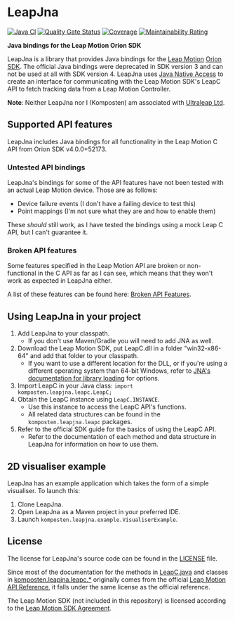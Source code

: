 # LeapJna

[![Java CI](https://github.com/Komposten/LeapJna/workflows/Java%20CI/badge.svg?branch=unit-testing)](https://github.com/Komposten/LeapJna/actions?query=workflow%3A"Java+CI") [![Quality Gate Status](https://sonarcloud.io/api/project_badges/measure?project=Komposten_LeapJna&metric=alert_status)](https://sonarcloud.io/dashboard?id=Komposten_LeapJna) [![Coverage](https://sonarcloud.io/api/project_badges/measure?project=Komposten_LeapJna&metric=coverage)](https://sonarcloud.io/dashboard?id=Komposten_LeapJna) [![Maintainability Rating](https://sonarcloud.io/api/project_badges/measure?project=Komposten_LeapJna&metric=sqale_rating)](https://sonarcloud.io/dashboard?id=Komposten_LeapJna)

**Java bindings for the Leap Motion Orion SDK**

LeapJna is a library that provides Java bindings for the [Leap Motion](https://www.leapmotion.com/) [Orion SDK](https://developer.leapmotion.com/get-started). The official Java bindings were deprecated in SDK version 3 and can not be used at all with SDK version 4. LeapJna uses [Java Native Access](https://github.com/java-native-access/jna) to create an interface for communicating with the Leap Motion SDK's LeapC API to fetch tracking data from a Leap Motion Controller.

**Note**: Neither LeapJna nor I (Komposten) am associated with [Ultraleap Ltd](https://ultraleap.com/).

## Supported API features
LeapJna includes Java bindings for all functionality in the Leap Motion C API from Orion SDK v4.0.0+52173.

### Untested API bindings
LeapJna's bindings for some of the API features have not been tested with an actual Leap Motion device. Those are as follows:
* Device failure events (I don't have a failing device to test this)
* Point mappings (I'm not sure what they are and how to enable them)

These _should_ still work, as I have tested the bindings using a mock Leap C API, but I can't guarantee it.

### Broken API features
Some features specified in the Leap Motion API are broken or non-functional in the C API as far as I can see, which means that they won't work as expected in LeapJna either.

A list of these features can be found here: [Broken API Features](BROKEN_API_FEATURES.md).

## Using LeapJna in your project
1. Add LeapJna to your classpath.
    * If you don't use Maven/Gradle you will need to add JNA as well.
2. Download the Leap Motion SDK, put LeapC.dll in a folder "win32-x86-64" and add that folder to your classpath.
    * If you want to use a different location for the DLL, or if you're using a different operating system than 64-bit Windows, refer to [JNA's documentation for library loading](http://java-native-access.github.io/jna/5.5.0/javadoc/com/sun/jna/NativeLibrary.html) for options.
3. Import LeapC in your Java class: `import komposten.leapjna.leapc.LeapC;`
4. Obtain the LeapC instance using `LeapC.INSTANCE`.
    * Use this instance to access the LeapC API's functions.
    * All related data structures can be found in the `komposten.leapjna.leapc` packages.
5. Refer to the official SDK guide for the basics of using the LeapC API.
    * Refer to the documentation of each method and data structure in LeapJna for information on how to use them.

## 2D visualiser example
LeapJna has an example application which takes the form of a simple visualiser. To launch this:
1. Clone LeapJna.
2. Open LeapJna as a Maven project in your preferred IDE.
3. Launch `komposten.leapjna.example.VisualiserExample`.

## License
The license for LeapJna's source code can be found in the [LICENSE](LICENSE) file.

Since most of the documentation for the methods in [LeapC.java](src/main/java/komposten/leapjna/leapc/LeapC.java) and classes in [komposten.leapjna.leapc.*](src/main/java/komposten/leapjna/leapc) originally comes from the official [Leap Motion API Reference](https://developer.leapmotion.com/documentation/v4/modules.html), it falls under the same license as the official reference.

The Leap Motion SDK (not included in this repository) is licensed according to the [Leap Motion SDK Agreement](https://central.leapmotion.com/agreements/SdkAgreement).
